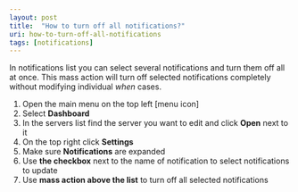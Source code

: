 ```yaml
---
layout: post
title:  "How to turn off all notifications?"
uri: how-to-turn-off-all-notifications
tags: [notifications]
---
```


In notifications list you can select several notifications and turn them off all at once. This mass action will turn off selected notifications completely without modifying individual _when_ cases.

<!-- more -->

1.  Open the main menu on the top left \[menu icon\]
2.  Select **Dashboard**
3.  In the servers list find the server you want to edit and click **Open** next to it
4.  On the top right click **Settings**
5.  Make sure **Notifications** are expanded
6.  Use **the checkbox** next to the name of notification to select notifications to update
7.  Use **mass action above the list** to turn off all selected notifications